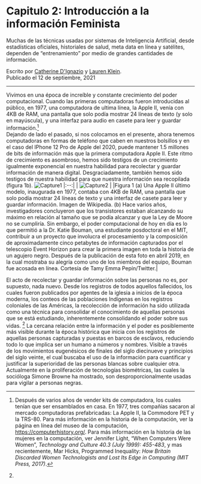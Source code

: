 # Capitulo 2: Introducción a la información Feminista

Muchas de las técnicas usadas por sistemas de Inteligencia Artificial, desde estadísticas oficiales, historiales de salud, meta data en línea y satélites,
dependen de “entrenamiento” por medio de grandes cantidades de información.

Escrito por [Catherine D'Ignazio](https://feministai.pubpub.org/user/catherine-dignazio) y [Lauren Klein](https://feministai.pubpub.org/user/lauren-klein).  
Publicado el 12 de septiembre, 2021

***
Vivimos en una época de increíble y constante crecimiento del poder computacional. Cuando las primeras computadoras fueron introducidas al público, en 1977, una computadora de ultima línea, la Apple II, venía con 4KB de RAM, una pantalla que solo podía mostrar 24 líneas de texto (y solo en mayúscula), y una interfaz para audio en casete para leer y guardar información.[^1]  
Dejando de lado el pasado, si nos colocamos en el presente, ahora tenemos computadoras en formas de teléfono que caben en nuestros bolsillos y en el caso del IPhone 12 Pro de Apple del 2020, puede mantener 1.5 millones de bits de información más que la primera computadora Apple II. Este ritmo de crecimiento es asombroso, hemos sido testigos de un crecimiento igualmente exponencial en nuestra habilidad para recolectar y guardar información de manera digital. Desgraciadamente, también hemos sido testigos de nuestra habilidad para que nuestra información sea recopilada (figura 1b).
 ![Capture1](https://user-images.githubusercontent.com/70679118/154164910-d22d7105-2d13-4e30-aa6d-f0d3588ddd87.PNG) 
 |:--:|
| ![Capture2](https://user-images.githubusercontent.com/70679118/154193823-7c8dc7e8-7afa-40ec-89a5-da72fed8f7f4.PNG) | 
|Figura 1 (a) Una Apple II último modelo, inaugurada en 1977, contaba con 4KB de RAM, una pantalla que solo podía mostrar 24 líneas de texto y una interfaz de casete para leer y guardar información. Imagen de Wikipedia. (b) Hace varios años, investigadores concluyeron que los transistores estaban alcanzando su máximo en relación al tamaño que se podía alcanzar y que la Ley de Moore no se cumpliría. Sin embargo, el poder computacional de hoy en día es lo que permitió a la Dr. Katie Bouman, una estudiante posdoctoral en el MIT, contribuir a un proyecto que involucra el procesamiento y la composición de aproximadamente cinco petabytes de información capturados por el telescopio Event Horizon para crear la primera imagen en toda la historia de un agujero negro. Después de la publicación de esta foto en abril 2019, en la cual mostraba su alegría como uno de los miembros del equipo, Bouman fue acosada en línea. Cortesía de Tamy Emma Pepín/Twitter.| 


El acto de recolectar y guardar información sobre las personas no es, por supuesto, nada nuevo. Desde los registros de todos aquellos fallecidos, los cuales fueron publicados por agentes de la iglesia a inicios de la época moderna, los conteos de las poblaciones Indígenas en los registros coloniales de las Américas, la recolección de información ha sido utilizada como una técnica para consolidar el conocimiento de aquellas personas que se está estudiando, inherentemente consolidando el poder sobre sus vidas. [^2]
La cercana relación entre la información y el poder es posiblemente más visible durante la época histórica que inicia con los registros de aquellas personas capturadas y puestas en barcos de esclavos, reduciendo todo lo que implica ser un humano a números y nombres. Visible a través de los movimientos eugenésicos de finales del siglo diecinueve y principios del siglo veinte, el cual buscaba el uso de la información para cuantificar y justificar la superioridad de las personas blancas sobre cualquier otra. Actualmente en la proliferación de tecnologías biométricas, las cuales la socióloga Simone Browne ha mostrado, son desproporcionalmente usadas para vigilar a personas negras. 



[^1]: Después de varios años de vender kits de computadora, los cuales tenían que ser ensamblados en casa. En 1977, tres compañías sacaron al mercado computadoras prefabricadas: La Apple II, la Commodore PET y la TRS-80. Para más información en la historia de la computación, ver la página en línea del museo de la computación, https://computerhistory.org/. Para más información en la historia de las mujeres en la computación, ver Jennifer Light, “When Computers Were Women”, *Technology and Culture 40.3 (July 1999): 455-483*, y mas recientemente, Mar Hicks, Programmed Inequality: *How Britain Discarded Women Technologists and Lost Its Edge in Computing (MIT Press, 2017)*.

[^2]:
